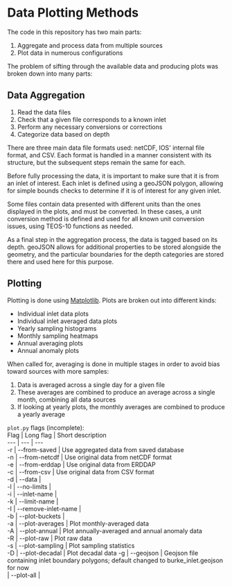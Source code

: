 Data Plotting Methods
=====================

The code in this repository has two main parts:

1. Aggregate and process data from multiple sources
1. Plot data in numerous configurations

The problem of sifting through the available data and producing plots was broken
down into many parts:

Data Aggregation
----------------

1. Read the data files
1. Check that a given file corresponds to a known inlet
1. Perform any necessary conversions or corrections
1. Categorize data based on depth

There are three main data file formats used: netCDF, IOS' internal file format,
and CSV. Each format is handled in a manner consistent with its structure, but
the subsequent steps remain the same for each.

Before fully processing the data, it is important to make sure that it is from
an inlet of interest. Each inlet is defined using a geoJSON polygon, allowing
for simple bounds checks to determine if it is of interest for any given inlet.

Some files contain data presented with different units than the ones displayed
in the plots, and must be converted. In these cases, a unit conversion method is
defined and used for all known unit conversion issues, using TEOS-10 functions
as needed.

As a final step in the aggregation process, the data is tagged based on its
depth. geoJSON allows for additional properties to be stored alongside the
geometry, and the particular boundaries for the depth categories are stored
there and used here for this purpose.

Plotting
--------

Plotting is done using [Matplotlib](https://matplotlib.org). Plots are broken
out into different kinds:

- Individual inlet data plots
- Individual inlet averaged data plots
- Yearly sampling histograms
- Monthly sampling heatmaps
- Annual averaging plots
- Annual anomaly plots

When called for, averaging is done in multiple stages in order to avoid bias
toward sources with more samples:

1. Data is averaged across a single day for a given file
1. These averages are combined to produce an average across a single month,
combining all data sources
1. If looking at yearly plots, the monthly averages are combined to produce a
yearly average

`plot.py` flags (incomplete):  
Flag | Long flag | Short description   
--- | --- | ---  
-r | --from-saved | Use aggregated data from saved database  
-n | --from-netcdf | Use original data from netCDF format  
-e | --from-erddap | Use original data from ERDDAP  
-c | --from-csv | Use original data from CSV format  
-d | --data |  
-l | --no-limits |  
-i | --inlet-name |  
-k | --limit-name |  
-I | --remove-inlet-name |  
-b | --plot-buckets |  
-a | --plot-averages | Plot monthly-averaged data  
-A | --plot-annual | Plot annually-averaged and annual anomaly data  
-R | --plot-raw | Plot raw data  
-s | --plot-sampling | Plot sampling statistics  
-D | --plot-decadal | Plot decadal data
-g | --geojson | Geojson file containing inlet boundary polygons; default changed to burke_inlet.geojson for now  
 | --plot-all |  
